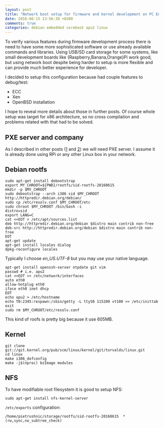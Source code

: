 ```yaml
---
layout: post
title: "Network boot setup for firmware and kernel development on PC Engines APU2"
date: 2016-06-15 13:56:38 +0200
comments: true
categories: debian embedded coreboot apu2 linux
---
```


To verify various features during firmware development process there is need to
have some more sophisticated software or use already available commands and
libraries. Using USB/SD card storage for some systems, like small development
boards like {Raspberry,Banana,Orange}Pi work good, but using network boot
despite being harder to setup is more flexible and can provide much better
experience for developer.

I decided to setup this configuration because had couple features to
debug/test:

* ECC
* Xen
* OpenBSD installation

I hope to reveal more details about those in further posts. Of course whole
setup was target for x86 architecture, so no cross compilation and problems
related with that had to be solved.

## PXE server and company

As I described in other posts ([1](2016/03/12/pxe-server-with-raspberry-pi-1/)
and [2](http://blog.3mdeb.com/2016/03/26/pc-engines-apu2-debian-installation/))
we will need PXE server. I assume it is already done using RPi or any other
Linux box in your network.

## Debian rootfs

```
sudo apt-get install debootstrap
export MY_CHROOT=${PWD}/rootfs/sid-rootfs-20160615
mkdir -p $MY_CHROOT
sudo debootstrap --arch i386 sid $MY_CHROOT http://httpredir.debian.org/debian/
sudo cp /etc/resolv.conf $MY_CHROOT/etc
sudo chroot $MY_CHROOT /bin/bash -i
distro=sid
export LANG=C
cat <<EOT > /etc/apt/sources.list
deb http://httpredir.debian.org/debian $distro main contrib non-free
deb-src http://httpredir.debian.org/debian $distro main contrib non-free
EOT
apt-get update
apt-get install locales dialog
dpkg-reconfigure locales
```

Typically I choose *en_US.UTF-8* but you may use your native language.

```
apt-get install openssh-server ntpdate git vim
passwd # i.e. apu2
cat <<EOT >> /etc/network/interfaces
auto eth0
allow-hotplug eth0
iface eth0 inet dhcp
EOT
echo apu2 > /etc/hostname
echo T0:2345:respawn:/sbin/getty -L ttyS0 115200 vt100 >> /etc/inittab
exit
sudo rm $MY_CHROOT/etc/resolv.conf
```

This kind of roofs is pretty big because it use 605MB.

## Kernel

```
git clone git://git.kernel.org/pub/scm/linux/kernel/git/torvalds/linux.git
cd linux
make i386_defconfig
make -j$(nproc) bzImage modules
```

## NFS

To have modifiable root filesystem it is good to setup NFS:

```
sudo apt-get install nfs-kernel-server
```

`/etc/exports` configuration:

```
/home/pietrushnic/storage/rootfs/sid-rootfs-20160615  *(rw,sync,no_subtree_check)
```
